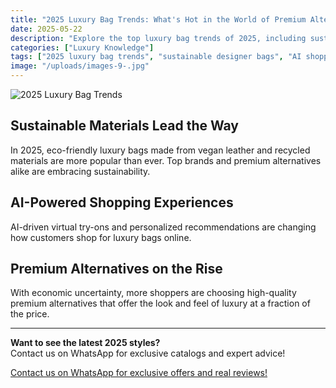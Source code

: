 ```yaml
---
title: "2025 Luxury Bag Trends: What's Hot in the World of Premium Alternatives?"
date: 2025-05-22
description: "Explore the top luxury bag trends of 2025, including sustainable materials, AI-powered shopping, and the rise of premium alternatives."
categories: ["Luxury Knowledge"]
tags: ["2025 luxury bag trends", "sustainable designer bags", "AI shopping for luxury", "premium alternative handbags 2025"]
image: "/uploads/images-9-.jpg"
---
```


![2025 Luxury Bag Trends](/uploads/images-9-.jpg)

## Sustainable Materials Lead the Way

In 2025, eco-friendly luxury bags made from vegan leather and recycled materials are more popular than ever. Top brands and premium alternatives alike are embracing sustainability.

## AI-Powered Shopping Experiences

AI-driven virtual try-ons and personalized recommendations are changing how customers shop for luxury bags online.

## Premium Alternatives on the Rise

With economic uncertainty, more shoppers are choosing high-quality premium alternatives that offer the look and feel of luxury at a fraction of the price.

---

**Want to see the latest 2025 styles?**  
Contact us on WhatsApp for exclusive catalogs and expert advice!

[Contact us on WhatsApp for exclusive offers and real reviews!](https://wa.me/19088661058) 